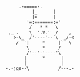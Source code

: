            .-=====-.
                |_      |
                |=      |
              '=:=======:='
               /   * *   \
       ,_ .    \  '.V.'  /    ,
         >-\_  /'----'--`\  _/-<
          /  `|     *     |`  \
              \     *     /
              /'--'-'----'\
             |      *      |
             |             |
      -.-jgs--\           /---.-
